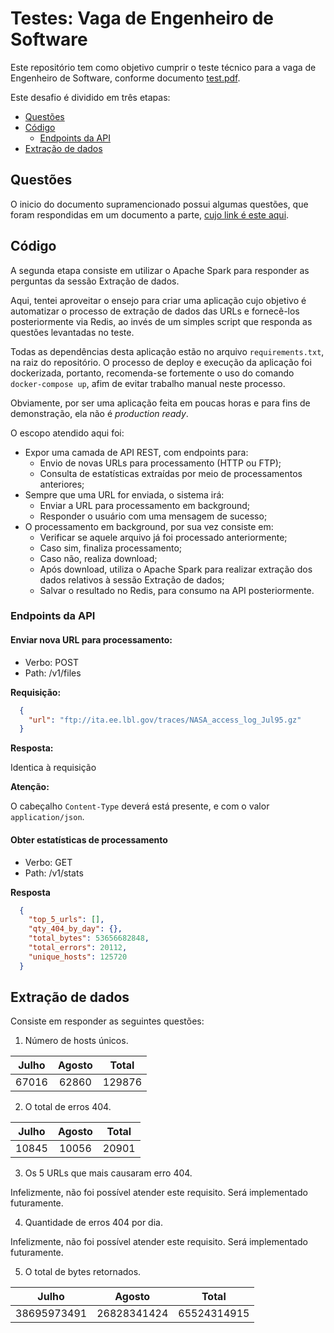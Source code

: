 # Testes: Vaga de Engenheiro de Software

Este repositório tem como objetivo cumprir o teste técnico para a vaga de Engenheiro de Software, conforme documento [test.pdf](doc/test.pdf).

Este desafio é dividido em três etapas:

* [Questões](#questões)
* [Código](#código)
  * [Endpoints da API](#endpoints-da-api)
* [Extração de dados](#extração-de-dados)


## Questões

O inicio do documento supramencionado possui algumas questões, que foram respondidas em um documento a parte, [cujo link é este aqui](doc/answers.md).

## Código

A segunda etapa consiste em utilizar o Apache Spark para responder as perguntas da sessão Extração de dados.

Aqui, tentei aproveitar o ensejo para criar uma aplicação cujo objetivo é automatizar o processo de extração de dados das URLs e fornecê-los posteriormente via Redis, ao invés de um simples script que responda as questões levantadas no teste.

Todas as dependências desta aplicação estão no arquivo `requirements.txt`, na raiz do repositório. O processo de deploy e execução da aplicação foi dockerizada, portanto, recomenda-se fortemente o uso do comando `docker-compose up`, afim de evitar trabalho manual neste processo.

Obviamente, por ser uma aplicação feita em poucas horas e para fins de demonstração, ela não é _production ready_.

O escopo atendido aqui foi:

* Expor uma camada de API REST, com endpoints para:
  * Envio de novas URLs para processamento (HTTP ou FTP);
  * Consulta de estatísticas extraídas por meio de processamentos anteriores;
* Sempre que uma URL for enviada, o sistema irá:
  * Enviar a URL para processamento em background;
  * Responder o usuário com uma mensagem de sucesso;
* O processamento em background, por sua vez consiste em:
  * Verificar se aquele arquivo já foi processado anteriormente;
  * Caso sim, finaliza processamento;
  * Caso não, realiza download;
  * Após download, utiliza o Apache Spark para realizar extração dos dados relativos à sessão Extração de dados;
  * Salvar o resultado no Redis, para consumo na API posteriormente.

### Endpoints da API

#### Enviar nova URL para processamento: 

* Verbo: POST 
* Path: /v1/files

**Requisição:**

```json
  {
    "url": "ftp://ita.ee.lbl.gov/traces/NASA_access_log_Jul95.gz"
  }
```

**Resposta:**

Identica à requisição

**Atenção:**

O cabeçalho `Content-Type` deverá está presente, e com o valor `application/json`.

#### Obter estatísticas de processamento

* Verbo: GET
* Path: /v1/stats

**Resposta**

```json
  {
    "top_5_urls": [],
    "qty_404_by_day": {},
    "total_bytes": 53656682848,
    "total_errors": 20112,
    "unique_hosts": 125720
  }
```

## Extração de dados

Consiste em responder as seguintes questões:

1. Número de hosts únicos.

|Julho|Agosto| Total|
|:---:|:----:|:----:|
|67016| 62860|129876|

2. O total de erros 404.

|Julho|Agosto|Total|
|:---:|:----:|:---:|
|10845| 10056|20901|

3. Os 5 URLs que mais causaram erro 404.

Infelizmente, não foi possível atender este requisito. Será implementado futuramente.

4. Quantidade de erros 404 por dia.

Infelizmente, não foi possível atender este requisito. Será implementado futuramente.

5. O total de bytes retornados.

|   Julho   |   Agosto  |   Total   |
|:---------:|:---------:|:---------:|
|38695973491|26828341424|65524314915|
